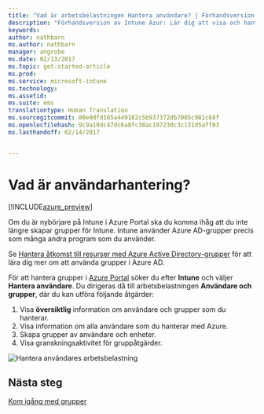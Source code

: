 ```yaml
---
title: "Vad är arbetsbelastningen Hantera användare? | Förhandsversion av Intune Azure | Microsoft Docs"
description: "Förhandsversion av Intune Azur: Lär dig att visa och hantera användare med Microsoft Intune och Azure."
keywords: 
author: nathbarn
ms.author: nathbarn
manager: angrobe
ms.date: 02/13/2017
ms.topic: get-started-article
ms.prod: 
ms.service: microsoft-intune
ms.technology: 
ms.assetid: 
ms.suite: ems
translationtype: Human Translation
ms.sourcegitcommit: 00e9dfd165a449182c5b937372db7085c981c68f
ms.openlocfilehash: 9c9a10dc47dc6a8fc38ac197230c3c131d5aff03
ms.lasthandoff: 02/14/2017


---
```


# <a name="what-is-user-management"></a>Vad är användarhantering?


[!INCLUDE[azure_preview](../includes/azure_preview.md)]

Om du är nybörjare på Intune i Azure Portal ska du komma ihåg att du inte längre skapar grupper för Intune. Intune använder Azure AD-grupper precis som många andra program som du använder.

Se [Hantera åtkomst till resurser med Azure Active Directory-grupper](https://docs.microsoft.com/en-us/azure/active-directory/active-directory-manage-groups) för att lära dig mer om att använda grupper i Azure AD.

För att hantera grupper i [Azure Portal](https://portal.azure.com) söker du efter **Intune** och väljer **Hantera användare**. Du dirigeras då till arbetsbelastningen **Användare och grupper**, där du kan utföra följande åtgärder:

1. Visa **översiktlig** information om användare och grupper som du hanterar.
2. Visa information om alla användare som du hanterar med Azure.
3. Skapa grupper av användare och enheter.
4. Visa granskningsaktivitet för gruppåtgärder.

![Hantera användares arbetsbelastning](./media/manage-users.png)


## <a name="next-step"></a>Nästa steg

[Kom igång med grupper](/intune-azure/manage-users/get-started-with-groups)

